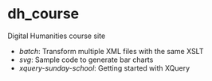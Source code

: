 # dh_course

Digital Humanities course site

* *batch*: Transform multiple XML files with the same XSLT
* *svg*: Sample code to generate bar charts
* *xquery-sunday-school*: Getting started with XQuery